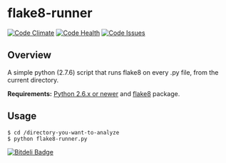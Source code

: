 # flake8-runner

[![Code Climate](https://codeclimate.com/github/nhquiroz/flake8-runner/badges/gpa.svg)](https://codeclimate.com/github/nhquiroz/flake8-runner) 
[![Code Health](https://landscape.io/github/nhquiroz/flake8-runner/master/landscape.svg?style=flat)](https://landscape.io/github/nhquiroz/flake8-runner/master) 
[![Code Issues](http://www.quantifiedcode.com/api/v1/project/0a93b03370334f97b31c6a2bc4398d0d/badge.svg)](http://www.quantifiedcode.com/app/project/0a93b03370334f97b31c6a2bc4398d0d)

## Overview

A simple python (2.7.6) script that runs flake8 on every .py file, from the current directory.  

**Requirements:** [Python 2.6.x or newer](https://www.python.org/downloads/) and [flake8](https://pypi.python.org/pypi/flake8) package.    

## Usage

```
$ cd /directory-you-want-to-analyze
$ python flake8-runner.py
```


[![Bitdeli Badge](https://d2weczhvl823v0.cloudfront.net/nhquiroz/flake8-runner/trend.png)](https://bitdeli.com/free "Bitdeli Badge")

